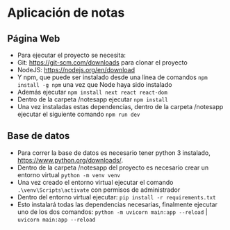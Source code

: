 # Aplicación de notas
## Página Web
- Para ejecutar el proyecto se necesita:
- Git: https://git-scm.com/downloads para clonar el proyecto
- NodeJS: https://nodejs.org/en/download
- Y npm, que puede ser instalado desde una línea de comandos ```npm install -g npm``` una vez que Node haya sido instalado
- Además ejecutar ```npm install next react react-dom```
- Dentro de la carpeta /notesapp ejecutar ```npm install```
- Una vez instaladas estas dependencias, dentro de la carpeta /notesapp ejecutar el siguiente comando ```npm run dev```
## Base de datos
- Para correr la base de datos es necesario tener python 3 instalado, https://www.python.org/downloads/.
- Dentro de la carpeta /notesapp del proyecto es necesario crear un entorno virtual ```python -m venv venv```
- Una vez creado el entorno virtual ejecutar el comando ```.\venv\Scripts\activate``` con permisos de administrador
- Dentro del entorno virtual ejecutar: ```pip install -r requirements.txt```
- Esto instalará todas las dependencias necesarias, finalmente ejecutar uno de los dos comandos: 
  ```python -m uvicorn main:app --reload``` | ```uvicorn main:app --reload```
  
